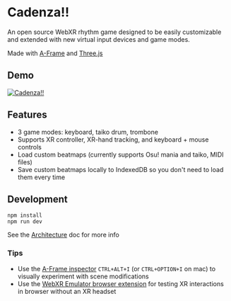 # Cadenza!!
An open source WebXR rhythm game designed to be easily customizable and extended with new virtual input devices and game modes.

Made with [A-Frame](https://aframe.io/) and [Three.js](https://threejs.org/)

## Demo
[![Cadenza!!](https://img.youtube.com/vi/x6BnU4sGa_o/0.jpg)](https://www.youtube.com/shorts/x6BnU4sGa_o)

## Features

- 3 game modes: keyboard, taiko drum, trombone
- Supports XR controller, XR-hand tracking, and keyboard + mouse controls 
- Load custom beatmaps (currently supports Osu! mania and taiko, MIDI files)
- Save custom beatmaps locally to IndexedDB so you don't need to load them every time

## Development
```
npm install
npm run dev
```

See the [Architecture](Architecture.md) doc for more info

### Tips
- Use the [A-Frame inspector](https://aframe.io/docs/1.5.0/introduction/visual-inspector-and-dev-tools.html#a-frame-inspector) `CTRL+ALT+I` (or `CTRL+OPTION+I` on mac) to visually experiment with scene modifications
- Use the [WebXR Emulator browser extension](https://github.com/meta-quest/immersive-web-emulator) for testing XR interactions in browser without an XR headset
